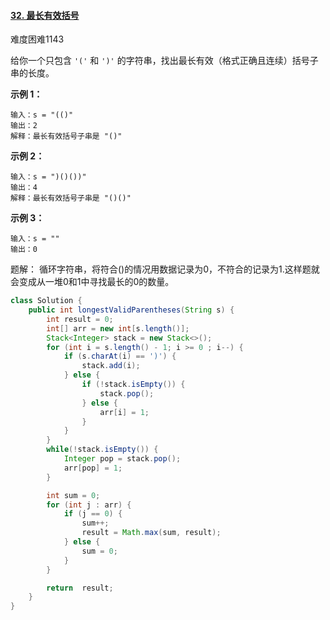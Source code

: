 #### [32. 最长有效括号](https://leetcode-cn.com/problems/longest-valid-parentheses/)

难度困难1143

给你一个只包含 `'('` 和 `')'` 的字符串，找出最长有效（格式正确且连续）括号子串的长度。

 

**示例 1：**

```
输入：s = "(()"
输出：2
解释：最长有效括号子串是 "()"
```

**示例 2：**

```
输入：s = ")()())"
输出：4
解释：最长有效括号子串是 "()()"
```

**示例 3：**

```
输入：s = ""
输出：0
```

题解： 循环字符串，将符合()的情况用数据记录为0，不符合的记录为1.这样题就会变成从一堆0和1中寻找最长的0的数量。

```java
class Solution {
	public int longestValidParentheses(String s) {
        int result = 0;
        int[] arr = new int[s.length()];
        Stack<Integer> stack = new Stack<>();
        for (int i = s.length() - 1; i >= 0 ; i--) {
            if (s.charAt(i) == ')') {
                stack.add(i);
            } else {
                if (!stack.isEmpty()) {
                    stack.pop();
                } else {
                    arr[i] = 1;
                }
            }
        }
        while(!stack.isEmpty()) {
            Integer pop = stack.pop();
            arr[pop] = 1;
        }

        int sum = 0;
        for (int j : arr) {
            if (j == 0) {
                sum++;
                result = Math.max(sum, result);
            } else {
                sum = 0;
            }
        }

        return  result;
    }
}
```

